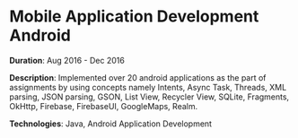 # Mobile Application Development Android

__Duration__: Aug 2016 - Dec 2016

__Description__: Implemented over 20 android applications as the part of assignments by using concepts namely Intents, Async Task, Threads, XML parsing, JSON parsing, GSON, List View, Recycler View, SQLite, Fragments, OkHttp, Firebase, FirebaseUI, GoogleMaps, Realm.

__Technologies__: Java, Android Application Development

